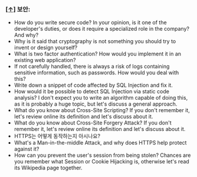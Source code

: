 ### [[↑]](#toc) <a name='security'>보안:</a>
* How do you write secure code? In your opinion, is it one of the developer's duties, or does it require a specialized role in the company? And why?
* Why is it said that cryptography is not something you should try to invent or design yourself?
* What is two factor authentication? How would you implement it in an existing web application?
* If not carefully handled, there is always a risk of logs containing sensitive information, such as passwords. How would you deal with this?
* Write down a snippet of code affected by SQL Injection and fix it.
* How would it be possible to detect SQL Injection via static code analysis? I don't expect you to write an algorithm capable of doing this, as it is probably a huge topic, but let's discuss a general approach.
* What do you know about Cross-Site Scripting? If you don't remember it, let's review online its definition and let's discuss about it.
* What do you know about Cross-Site Forgery Attack? If you don't remember it, let's review online its definition and let's discuss about it.
* HTTPS는 어떻게 동작하는지 아시나요?
* What's a Man-in-the-middle Attack, and why does HTTPS help protect against it?
* How can you prevent the user's session from being stolen? Chances are you remember what Session or Cookie Hijacking is, otherwise let's read its Wikipedia page together.
